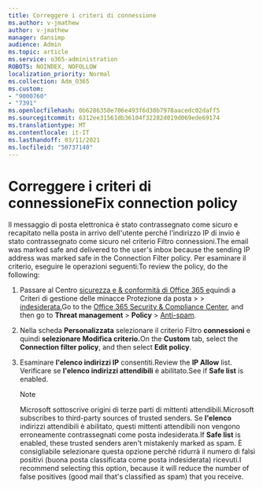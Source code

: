 ```yaml
---
title: Correggere i criteri di connessione
ms.author: v-jmathew
author: v-jmathew
manager: dansimp
audience: Admin
ms.topic: article
ms.service: o365-administration
ROBOTS: NOINDEX, NOFOLLOW
localization_priority: Normal
ms.collection: Adm_O365
ms.custom:
- "9000760"
- "7391"
ms.openlocfilehash: 0b6286350e706e493f6d30b7978aacedc02daff5
ms.sourcegitcommit: 6312ee31561db36104f32282d019d069ede69174
ms.translationtype: MT
ms.contentlocale: it-IT
ms.lasthandoff: 03/11/2021
ms.locfileid: "50737140"
---
```

# <a name="fix-connection-policy"></a><span data-ttu-id="362a3-102">Correggere i criteri di connessione</span><span class="sxs-lookup"><span data-stu-id="362a3-102">Fix connection policy</span></span>

<span data-ttu-id="362a3-103">Il messaggio di posta elettronica è stato contrassegnato come sicuro e recapitato nella posta in arrivo dell'utente perché l'indirizzo IP di invio è stato contrassegnato come sicuro nel criterio Filtro connessioni.</span><span class="sxs-lookup"><span data-stu-id="362a3-103">The email was marked safe and delivered to the user's inbox because the sending IP address was marked safe in the Connection Filter policy.</span></span> <span data-ttu-id="362a3-104">Per esaminare il criterio, eseguire le operazioni seguenti:</span><span class="sxs-lookup"><span data-stu-id="362a3-104">To review the policy, do the following:</span></span>

1. <span data-ttu-id="362a3-105">Passare al Centro [sicurezza e & conformità di Office 365 e](https://go.microsoft.com/fwlink/p/?linkid=2077143)quindi a Criteri di gestione delle minacce Protezione da posta   >    >  [indesiderata.](https://go.microsoft.com/fwlink/?linkid=2101518)</span><span class="sxs-lookup"><span data-stu-id="362a3-105">Go to the [Office 365 Security & Compliance Center](https://go.microsoft.com/fwlink/p/?linkid=2077143), and then go to **Threat management** > **Policy** > [Anti-spam](https://go.microsoft.com/fwlink/?linkid=2101518).</span></span>
2. <span data-ttu-id="362a3-106">Nella scheda **Personalizzata** selezionare il criterio Filtro **connessioni** e quindi **selezionare Modifica criterio.**</span><span class="sxs-lookup"><span data-stu-id="362a3-106">On the **Custom** tab, select the **Connection filter policy**, and then select **Edit policy**.</span></span>
3. <span data-ttu-id="362a3-107">Esaminare **l'elenco indirizzi IP** consentiti.</span><span class="sxs-lookup"><span data-stu-id="362a3-107">Review the **IP Allow** list.</span></span> <span data-ttu-id="362a3-108">Verificare se **l'elenco indirizzi attendibili** è abilitato.</span><span class="sxs-lookup"><span data-stu-id="362a3-108">See if **Safe list** is enabled.</span></span>

    > [!NOTE]
    > <span data-ttu-id="362a3-109">Microsoft sottoscrive origini di terze parti di mittenti attendibili.</span><span class="sxs-lookup"><span data-stu-id="362a3-109">Microsoft subscribes to third-party sources of trusted senders.</span></span> <span data-ttu-id="362a3-110">Se **l'elenco** indirizzi attendibili è abilitato, questi mittenti attendibili non vengono erroneamente contrassegnati come posta indesiderata.</span><span class="sxs-lookup"><span data-stu-id="362a3-110">If **Safe list** is enabled, these trusted senders aren't mistakenly marked as spam.</span></span> <span data-ttu-id="362a3-111">È consigliabile selezionare questa opzione perché ridurrà il numero di falsi positivi (buona posta classificata come posta indesiderata) ricevuti.</span><span class="sxs-lookup"><span data-stu-id="362a3-111">I recommend selecting this option, because it will reduce the number of false positives (good mail that's classified as spam) that you receive.</span></span>
